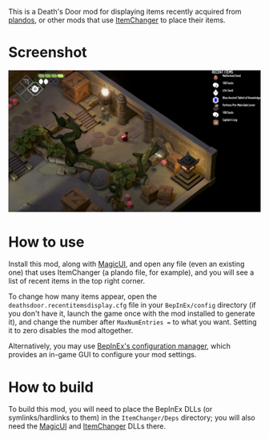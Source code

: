 This is a Death's Door mod for displaying items recently acquired
from [plandos][], or other mods that use [ItemChanger][] to place
their items.

# Screenshot

![A screenshot of Death's Door with the recent items list in the top right corner of the screen](screenshot.png)

# How to use

Install this mod, along with [MagicUI][], and open any file (even an existing one) that uses ItemChanger
(a plando file, for example), and you will see a list of recent items in the top
right corner.

To change how many items appear, open the `deathsdoor.recentitemsdisplay.cfg` file in your `BepInEx/config` directory (if you don't have it, launch the game once with the mod installed to generate it), and change
the number after `MaxNumEntries =` to what you want. Setting it to zero
disables the mod altogether.

Alternatively, you may use [BepInEx's configuration manager][biecfg], which provides an in-game GUI to configure your mod settings.

[biecfg]: https://github.com/BepInEx/BepInEx.ConfigurationManager

# How to build

To build this mod, you will need to place the BepInEx DLLs (or
symlinks/hardlinks to them) in the `ItemChanger/Deps` directory;
you will also need the [MagicUI][] and [ItemChanger][] DLLs there.

[plandos]: https://github.com/dpinela/DeathsDoor.Plando
[ItemChanger]: https://github.com/dpinela/DeathsDoor.ItemChanger
[MagicUI]: https://github.com/dpinela/DeathsDoor.MagicUI